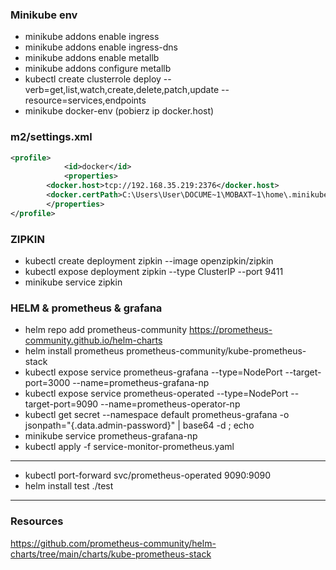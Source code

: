 ### Minikube env
- minikube addons enable ingress
- minikube addons enable ingress-dns
- minikube addons enable metallb
- minikube addons configure metallb
- kubectl create clusterrole deploy --verb=get,list,watch,create,delete,patch,update --resource=services,endpoints
- minikube docker-env (pobierz ip docker.host)

### m2/settings.xml
```xml 
<profile>
            <id>docker</id>
            <properties>
		<docker.host>tcp://192.168.35.219:2376</docker.host>
		<docker.certPath>C:\Users\User\DOCUME~1\MOBAXT~1\home\.minikube\certs</docker.certPath>
	    </properties>
</profile>
```
### ZIPKIN
- kubectl create deployment zipkin --image openzipkin/zipkin
- kubectl expose deployment zipkin --type ClusterIP --port 9411
- minikube service zipkin


### HELM & prometheus & grafana
- helm repo add prometheus-community https://prometheus-community.github.io/helm-charts
- helm install prometheus prometheus-community/kube-prometheus-stack
- kubectl expose service prometheus-grafana --type=NodePort --target-port=3000 --name=prometheus-grafana-np
- kubectl expose service prometheus-operated --type=NodePort --target-port=9090 --name=prometheus-operator-np
- kubectl get secret --namespace default prometheus-grafana -o jsonpath="{.data.admin-password}" | base64 -d ; echo
- minikube service prometheus-grafana-np
- kubectl apply -f service-monitor-prometheus.yaml

---
- kubectl port-forward svc/prometheus-operated 9090:9090
- helm install test ./test
---

### Resources
https://github.com/prometheus-community/helm-charts/tree/main/charts/kube-prometheus-stack
